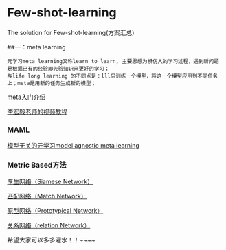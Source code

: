 # Few-shot-learning
The solution for Few-shot-learning(方案汇总)

##一：meta learning

    元学习meta learning又称learn to learn, 主要思想为模仿人的学习过程，遇到新问题是根据已有的经验即先验知识来更好的学习；
    与life long learning 的不同点是：lll只训练一个模型，将这一个模型应用到不同任务上；meta是用新的任务生成新的模型；
    
   [meta入门介绍](www.gwylab.com/note-meta_learning.html)
   
   [李宏毅老师的视频教程](www.bilibili.com/video/av46561029/?p=32)

### MAML    
   [模型无关的元学习model agnostic meta learning](https://www.bilibili.com/video/BV1Gb411n7dE?p=32)


### Metric Based方法 
    
   [孪生网络（Siamese Network）](https://www.bilibili.com/video/BV1qJ411g7nw?from=search&seid=8182226532563397480)
    
   [匹配网络（Match Network）](https://arxiv.org/abs/1905.06331)
    
   [原型网络（Prototypical Network）](https://blog.csdn.net/m0_38031488/article/details/85274890)
    
   [关系网络（relation Network）](https://blog.csdn.net/qq_34277608/article/details/95499009)
 

希望大家可以多多灌水！！~~~~
